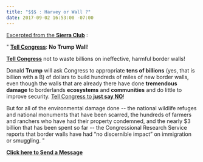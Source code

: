 ```yaml
---
title: "$$$ : Harvey or Wall ?"
date: 2017-09-02 16:53:00 -07:00
---
```


[Excerpted from the **Sierra Club**](http://www.sierraclub.org/borderlands) :

"  [**Tell Congress**](https://sierra.secure.force.com/actions/Arizona?actionId=AR0066783&_ga=2.50182369.695833903.1504396104-306019161.1504396104): **No Trump Wall**!

[**Tell Congress**](https://sierra.secure.force.com/actions/Arizona?actionId=AR0066783&_ga=2.50182369.695833903.1504396104-306019161.1504396104) not to waste billions on ineffective, harmful border walls!

Donald **Trump** will ask Congress to appropriate **tens of billions** (yes, that is billion with a B) of dollars to build hundreds of miles of new border walls, even though the walls that are already there have done **tremendous damage** to borderlands **ecosystems** and **communities** and do little to improve security. [Tell Congress to **just say NO**](https://sierra.secure.force.com/actions/Arizona?actionId=AR0066783&_ga=2.50182369.695833903.1504396104-306019161.1504396104)!

But for all of the environmental damage done -- the national wildlife refuges and national monuments that have been scarred, the hundreds of farmers and ranchers who have had their property condemned, and the nearly $3 billion that has been spent so far -- the Congressional Research Service reports that border walls have had “no discernible impact” on immigration or smuggling.  "

[**Click here to Send a Message**](https://sierra.secure.force.com/actions/Arizona?actionId=AR0066783&_ga=2.50182369.695833903.1504396104-306019161.1504396104)